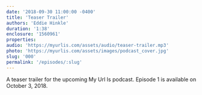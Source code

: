 ```yaml
---
date: '2018-09-30 11:00:00 -0400'
title: 'Teaser Trailer'
authors: 'Eddie Hinkle'
duration: '1:38'
enclosure: '1560961'
properties:
audio: 'https://myurlis.com/assets/audio/teaser-trailer.mp3'
photo: 'https://myurlis.com/assets/images/podcast_cover.jpg'
slug: '000'
permalink: '/episodes/:slug'
---
```

A teaser trailer for the upcoming My Url Is podcast. Episode 1 is available on October 3, 2018.